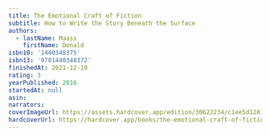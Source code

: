 ```yaml
---
title: The Emotional Craft of Fiction
subtitle: How to Write the Story Beneath the Surface
authors:
  - lastName: Maass
    firstName: Donald
isbn10: '1440348375'
isbn13: '9781440348372'
finishedAt: 2021-12-19
rating: 3
yearPublished: 2016
startedAt: null
asin:
narrators:
coverImageUrl: https://assets.hardcover.app/edition/30622234/c1ee5d1281a668a4f4c4f0b6fde32baf790cea4c.jpeg
hardcoverUrl: https://hardcover.app/books/the-emotional-craft-of-fiction/editions/30622234
---
```

